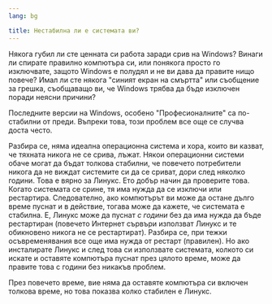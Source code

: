 ```yaml
---
lang: bg

title: Нестабилна ли е системата ви?
---
```


Някога губил ли сте ценната си работа заради срив на Windows? Винаги ли спирате правилно компютъра си, или понякога просто го изключвате, защото Windows е полудял и не ви дава да правите нищо повече? Имал ли сте някога "синият екран на смъртта" или съобщение за грешка, съобщаващо ви, че Windows трябва да бъде изключен поради неясни причини? 

Последните версии на Windows, особено "Професионалните" са по-стабилни от преди. Въпреки това, този проблем все още се случва доста често.

Разбира се, няма идеална операционна система и хора, които ви казват, че тяхната никога не се срива, лъжат. Някои операционни системи обаче могат да бъдат толкова стабилни, че повечето потребители никога да не виждат системите си да се сриват, дори след няколко години. Това е вярно за Линукс. Ето добър начин да проверите това. Когато системата се срине, тя има нужда да се изключи или рестартира. Следователно, ако компютърът ви може да остане дълго време пуснат и в действие, тогава може да кажете, че системата е стабилна. Е, Линукс може да пуснат <i>с години</i> без да има нужда да бъде рестартиран (повечето Интернет сървъри използват Линукс и те обикновено никога не се рестартират). Разбира се, при тежки осъвременявания все още има нужда от рестарт (правилен). Но ако инсталирате Линукс и след това си използвате системата, колкото си искате и оставяте компютъра пуснат през цялото време, може да правите това с години без никакъв проблем.

През повечето време, вие няма да оставяте компютъра си включен толкова време, но това показва колко стабилен е Линукс.




